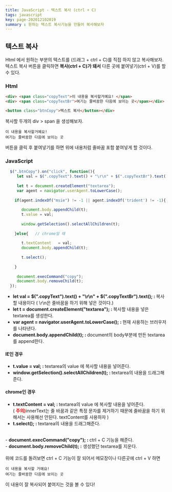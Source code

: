 ```yaml
---
title: JavaScript - 텍스트 복사 (ctrl + C)  
tags: javascript 
key: page-202012102019
summary : 원하는 텍스트 복사기능을 만들어 복사해보자
---
```


## 텍스트 복사
Html 에서 원하는 부분의 텍스트를 (드래그 + ctrl + C)를 직접 하지 않고 복사해보자. <br/>
텍스트 복사 버튼을 클릭하면 <b>복사(ctrl + C)가 돼서</b> 다른 곳에 붙여넣기(ctrl + V)를 할 수 있다.  <br/>

### Html
```html
<div> <span class="copyText">이 내용을 복사할거예요! </span> 
<div> <span class="copyTextBr">여기는 줄바꿈한 다음에 보이는 곳</span></div>

<button class="btnCopy">텍스트 복사</button></div>
```
복사할 두개의 div > span 을 생성해보자.
```
이 내용을 복사할거예요!
여기는 줄바꿈한 다음에 보이는 곳
```
버튼을 클릭 후 붙여넣기를 하면 위에 내용처럼 줄바꿈 포함 붙여넣게 할 것이다.

### JavaScript
```javascript
  $(".btnCopy").on("click", function(){
	 let val = $(".copyText").text() + "\r\n" + $(".copyTextBr").text(); // 복사할 내용 
	 
	 let t = document.createElement("textarea");
	 var agent = navigator.userAgent.toLowerCase();
	 
	if(agent.indexOf("msie") != -1 || agent.indexOf('trident') != -1){   // IE일 때
	
	   document.body.appendChild(t);
	   t.value = val;
		
	   window.getSelection().selectAllChildren(t);
	   
	}else{   // chrome일 때
	
	   t.textContent   = val;
	   document.body.appendChild(t);
		
	   t.select();
	   
	}
	 
	 document.execCommand("copy");
	 document.body.removeChild(t);
  });
```
- <b>let val = $(".copyText").text() + "\r\n" + $(".copyTextBr").text();  : </b>복사할 내용이다 ( \r\n은 줄바꿈을 하기 위해 넣은 것이다.) <br/>
- <b>let t = document.createElement("textarea"); : </b>복사할 내용을 넣은 textarea를 생성한다. <br/>
- <b>var agent = navigator.userAgent.toLowerCase(); : </b>현재 사용하는 브러우저를 나타낸다. <br/>  
- <b>document.body.appendChild(t); : </b>document의 body부분에 만든 textarea를 append한다. <br/>

#### IE인 경우
- <b>t.value = val; : </b>textarea의 value 에 복사할 내용을 넣어준다. <br/>
- <b>window.getSelection().selectAllChildren(t); : </b>textarea의 내용을 드래그해준다. <br/>

#### chrome인 경우 
- <b>t.textContent = val; : </b>textarea의 value 에 복사할 내용을 넣어준다.   <br/>
					  ( <b><font color="red">주의)</font></b>innerText는 줄 바꿈과 같은 특정 문자를 제거하기 때문에 줄바꿈을 하기 위해서는 사용해선 안된다. textContent를 사용하자 )   <br/>
- <b>t.select(); : </b>textarea의 내용을 드래그해준다. <br/>
<br/>
- <b>document.execCommand("copy"); : </b>ctrl + C 기능을 해준다. <br/>
- <b>document.body.removeChild(t); :</b> 생성했던 textarea를 지운다. <br/>
 <br/>
위에 코드를 돌려보면 ctrl + C 기능이 잘 되어서 메모장이나 다른곳에 ctrl + V 하면

```
이 내용을 복사할 거예요!
여기는 줄바꿈한 다음에 보이는 곳
```

이 내용이 잘 복사되어 붙여지는 것을 볼 수 있다!

<br/>
<br/>
<br/>

